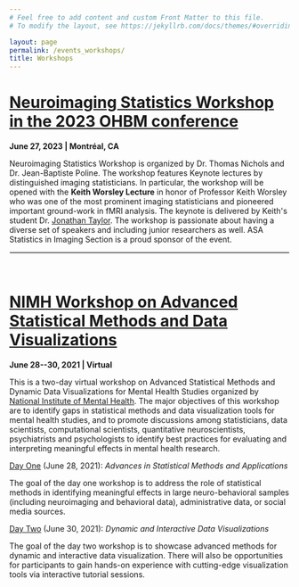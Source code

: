 ```yaml
---
# Feel free to add content and custom Front Matter to this file.
# To modify the layout, see https://jekyllrb.com/docs/themes/#overriding-theme-defaults

layout: page
permalink: /events_workshops/
title: Workshops
---
```


[Neuroimaging Statistics Workshop in the 2023 OHBM conference](https://neurodatascience.github.io/events.html/)
==================
<b>June 27, 2023 | Montréal, CA</b>

Neuroimaging Statistics Workshop is organized by Dr. Thomas Nichols and Dr. Jean-Baptiste Poline. The workshop features Keynote lectures 
by distinguished imaging statisticians. In particular, the workshop will be opened with the <b>Keith Worsley Lecture</b> in honor of 
Professor Keith Worsley who was one of the most prominent imaging statisticians and pioneered important ground-work in fMRI analysis. The 
keynote is delivered by Keith's student Dr. [Jonathan Taylor](https://statweb.stanford.edu/~jtaylo/). The workshop is passionate about 
having a diverse set of speakers and including junior researchers as well. ASA Statistics in Imaging Section is a proud sponsor of the 
event.

<hr style="border:1px solid #DEDEDE">

&nbsp;

[NIMH Workshop on Advanced Statistical Methods and Data Visualizations](https://www.nimh.nih.gov/news/events/2021/workshop-advanced-statistical-methods-and-dynamic-data-visualizations-for-mental-health-studies/)
==================
<b>June 28--30, 2021 | Virtual</b>

This is a two-day virtual workshop on Advanced Statistical Methods and Dynamic Data Visualizations for Mental Health Studies 
organized by [National Institute of Mental Health](https://www.nimh.nih.gov/). The major objectives of this workshop are to identify 
gaps in statistical methods and data visualization tools for mental health studies, and to promote discussions among statisticians, data scientists, computational 
scientists, quantitative neuroscientists, psychiatrists and psychologists to identify best practices for evaluating and interpreting 
meaningful effects in mental health research.

<ins>Day One</ins> (June 28, 2021): <i>Advances in Statistical Methods and Applications</i>

The goal of the day one workshop is to address the role of statistical methods in identifying meaningful effects in large neuro-behavioral 
samples (including neuroimaging and behavioral data), administrative data, or social media sources.

<ins>Day Two</ins> (June 30, 2021): <i>Dynamic and Interactive Data Visualizations</i>

The goal of the day two workshop is to showcase advanced methods for dynamic and interactive data visualization. There will also be 
opportunities for participants to gain hands-on experience with cutting-edge visualization tools via interactive tutorial sessions.